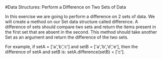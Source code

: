 #Data Structures: Perform a Difference on Two Sets of Data



In this exercise we are going to perform a difference on 2 sets of data. We will create a method on our Set data structure called difference. A difference of sets should compare two sets and return the items present in the first set that are absent in the second. This method should take another Set as an argument and return the difference of the two sets.

For example, if setA = ['a','b','c'] and setB = ['a','b','d','e'], then the difference of setA and setB is: setA.difference(setB) = ['c'].
